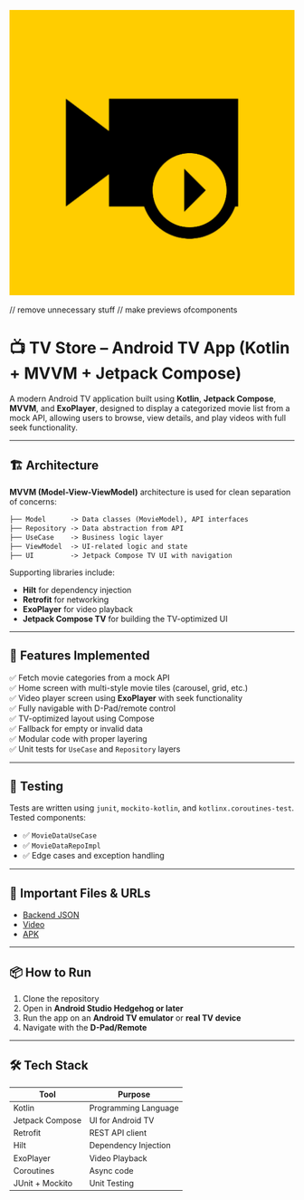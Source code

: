 ![logo](app/src/main/ic_launcher-playstore.png)

// remove unnecessary stuff 
// make previews ofcomponents

# 📺 TV Store – Android TV App (Kotlin + MVVM + Jetpack Compose)

A modern Android TV application built using **Kotlin**, **Jetpack Compose**, **MVVM**, and **ExoPlayer**, designed to display a categorized movie list from a mock API, allowing users to browse, view details, and play videos with full seek functionality.

---

## 🏗️ Architecture

**MVVM (Model-View-ViewModel)** architecture is used for clean separation of concerns:
```
├── Model      -> Data classes (MovieModel), API interfaces
├── Repository -> Data abstraction from API
├── UseCase    -> Business logic layer
├── ViewModel  -> UI-related logic and state
├── UI         -> Jetpack Compose TV UI with navigation
```

Supporting libraries include:
- **Hilt** for dependency injection
- **Retrofit** for networking
- **ExoPlayer** for video playback
- **Jetpack Compose TV** for building the TV-optimized UI

---

## 🚀 Features Implemented

✅ Fetch movie categories from a mock API  
✅ Home screen with multi-style movie tiles (carousel, grid, etc.)  
✅ Video player screen using **ExoPlayer** with seek functionality  
✅ Fully navigable with D-Pad/remote control  
✅ TV-optimized layout using Compose  
✅ Fallback for empty or invalid data  
✅ Modular code with proper layering  
✅ Unit tests for `UseCase` and `Repository` layers

---

## 🧪 Testing
Tests are written using `junit`, `mockito-kotlin`, and `kotlinx.coroutines-test`.  
Tested components:
- ✅ `MovieDataUseCase`
- ✅ `MovieDataRepoImpl`
- ✅ Edge cases and exception handling

---

## 🔗 Important Files & URLs
- [Backend JSON](/media/backend.json)
- [Video](/media/video.mp4) 
- [APK](/media/app-debug.apk)
---

## 📦 How to Run

1. Clone the repository
2. Open in **Android Studio Hedgehog or later**
3. Run the app on an **Android TV emulator** or **real TV device**
4. Navigate with the **D-Pad/Remote**

---


## 🛠️ Tech Stack

| Tool            | Purpose                        |
|-----------------|---------------------------------|
| Kotlin          | Programming Language            |
| Jetpack Compose | UI for Android TV               |
| Retrofit        | REST API client                 |
| Hilt            | Dependency Injection            |
| ExoPlayer       | Video Playback                  |
| Coroutines      | Async code                      |
| JUnit + Mockito | Unit Testing                    |


